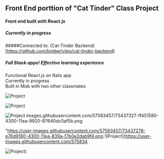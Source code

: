 ## Front End porttion of "Cat Tinder" Class Project

#### Front end built with React.js
##### Currently in progress  

#####Connected to:  (Cat-Tinder Backend)[https://github.com/kimberlyleo/cat-tinder-backend]  
##### Full Stack apps! Effective learning experience  

Functional React.js on Rails app  
Currently in progress    
Built in Mob with two other classmates  

![Project ](https://user-images.githubusercontent.com/57583457/73437278-e76d9180-4300-11ea-839a-f7b0e2dab9f4.png "Cat Tinder")  

 ![Project ](https://user-images.githubusercontent.com/57583457/73437283-ea688200-4300-11ea-9272-b551d6300fb0.png "Cat Tinder")  
 



 ![Project ](https://user-images.githubusercontent.com/57583457/73437283-ea688200-4300-11ea-9272-b551d6300fb0.png "Cat Tinder") images.githubusercontent.com/57583457/73437327-ff451580-4300-11ea-9920-87640dc0af5b.png
  
  "https://user-images.githubusercontent.com/57583457/73437278-e76d9180-4300-11ea-839a-f7b0e2dab9f4.png
![Project](https://user-images.githubusercontent.com/575834

![Project](https://user-images.githubusercontent.com "Cat Tinder"))
